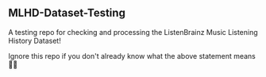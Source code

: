 ## MLHD-Dataset-Testing
A testing repo for checking and processing the ListenBrainz Music Listening History Dataset!


Ignore this repo if you don't already know what the above statement means 🤷‍♀️

